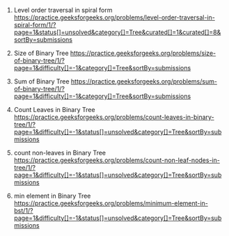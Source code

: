 1. Level order traversal in spiral form
   https://practice.geeksforgeeks.org/problems/level-order-traversal-in-spiral-form/1/?page=1&status[]=unsolved&category[]=Tree&curated[]=1&curated[]=8&sortBy=submissions

2. Size of Binary Tree
   https://practice.geeksforgeeks.org/problems/size-of-binary-tree/1/?page=1&difficulty[]=-1&category[]=Tree&sortBy=submissions

3. Sum of Binary Tree
   https://practice.geeksforgeeks.org/problems/sum-of-binary-tree/1/?page=1&difficulty[]=-1&category[]=Tree&sortBy=submissions

4. Count Leaves in Binary Tree
   https://practice.geeksforgeeks.org/problems/count-leaves-in-binary-tree/1/?page=1&difficulty[]=-1&status[]=unsolved&category[]=Tree&sortBy=submissions

5. count non-leaves in Binary Tree
   https://practice.geeksforgeeks.org/problems/count-non-leaf-nodes-in-tree/1/?page=1&difficulty[]=-1&status[]=unsolved&category[]=Tree&sortBy=submissions

6. min element in Binary Tree
   https://practice.geeksforgeeks.org/problems/minimum-element-in-bst/1/?page=1&difficulty[]=-1&status[]=unsolved&category[]=Tree&sortBy=submissions
